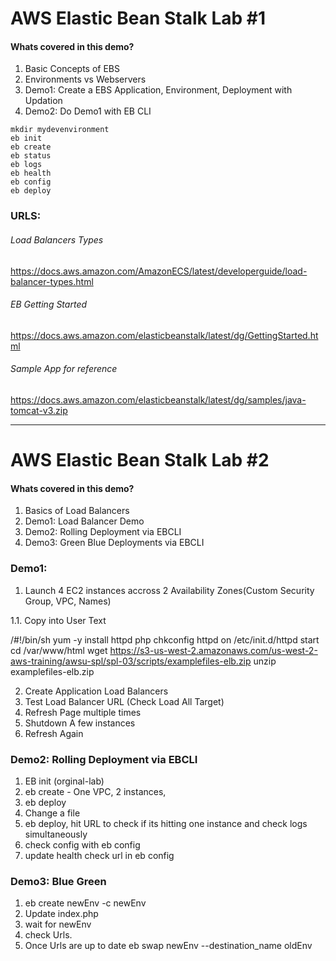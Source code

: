# AWS Elastic Bean Stalk Lab #1

#### Whats covered in this demo?
1. Basic Concepts of EBS
2. Environments vs Webservers
3. Demo1: Create a EBS Application, Environment, Deployment with Updation
4. Demo2: Do Demo1 with EB CLI

```
mkdir mydevenvironment
eb init
eb create
eb status
eb logs
eb health
eb config
eb deploy
```


### URLS: 
###### Load Balancers Types
https://docs.aws.amazon.com/AmazonECS/latest/developerguide/load-balancer-types.html
###### EB Getting Started
https://docs.aws.amazon.com/elasticbeanstalk/latest/dg/GettingStarted.html
###### Sample App for reference
https://docs.aws.amazon.com/elasticbeanstalk/latest/dg/samples/java-tomcat-v3.zip

-----



# AWS Elastic Bean Stalk Lab #2
#### Whats covered in this demo?
1. Basics of Load Balancers
2. Demo1: Load Balancer Demo
3. Demo2: Rolling Deployment via EBCLI
4. Demo3: Green Blue Deployments via EBCLI

### Demo1:
1. Launch 4 EC2 instances accross 2 Availability Zones(Custom Security Group, VPC, Names)

1.1. Copy into User Text

/#!/bin/sh
yum -y install httpd php
chkconfig httpd on
/etc/init.d/httpd start
cd /var/www/html
wget https://s3-us-west-2.amazonaws.com/us-west-2-aws-training/awsu-spl/spl-03/scripts/examplefiles-elb.zip
unzip examplefiles-elb.zip

2. Create Application Load Balancers
3. Test Load Balancer URL (Check Load All Target)
4. Refresh Page multiple times
5. Shutdown A few instances
6. Refresh Again

### Demo2: Rolling Deployment via EBCLI

1. EB init (orginal-lab)
2. eb create - One VPC, 2 instances, 
3. eb deploy
2. Change a file
3. eb deploy, hit URL to check if its hitting one instance and check logs simultaneously
4. check config with eb config
5. update health check url in eb config

### Demo3: Blue Green

1. eb create newEnv -c newEnv
2. Update index.php 
3. wait for newEnv
4. check Urls. 
5. Once Urls are up to date
 eb swap newEnv --destination_name oldEnv


